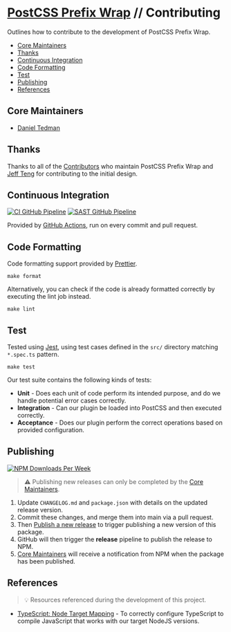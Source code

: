 # [PostCSS Prefix Wrap](./README.md) // Contributing

Outlines how to contribute to the development of PostCSS Prefix Wrap.

-   [Core Maintainers](#core-maintainers)
-   [Thanks](#thanks)
-   [Continuous Integration](#continuous-integration)
-   [Code Formatting](#code-formatting)
-   [Test](#test)
-   [Publishing](#publishing)
-   [References](#references)

## Core Maintainers

-   [Daniel Tedman](https://github.com/dbtedman)

## Thanks

Thanks to all of the [Contributors](https://github.com/dbtedman/postcss-prefixwrap/graphs/contributors) who maintain
PostCSS Prefix Wrap and [Jeff Teng](https://github.com/aj120426394) for contributing to the initial design.

## Continuous Integration

[![CI GitHub Pipeline](https://img.shields.io/github/actions/workflow/status/dbtedman/postcss-prefixwrap/ci.yml?branch=main&style=for-the-badge&logo=github&label=ci)](https://github.com/dbtedman/postcss-prefixwrap/actions/workflows/ci.yml?query=branch%3Amain)
[![SAST GitHub Pipeline](https://img.shields.io/github/actions/workflow/status/dbtedman/postcss-prefixwrap/sast.yml?branch=main&style=for-the-badge&logo=github&label=sast)](https://github.com/dbtedman/postcss-prefixwrap/actions/workflows/sast.yml)

Provided by [GitHub Actions](https://github.com/dbtedman/postcss-prefixwrap/actions?workflow=Test), run on every commit
and pull request.

## Code Formatting

Code formatting support provided by [Prettier](https://prettier.io/).

```shell
make format
```

Alternatively, you can check if the code is already formatted correctly by executing the lint job instead.

```shell
make lint
```

## Test

Tested using [Jest](https://jestjs.io/), using test cases defined in the `src/` directory matching `*.spec.ts` pattern.

```shell
make test
```

Our test suite contains the following kinds of tests:

-   **Unit** - Does each unit of code perform its intended purpose, and do we handle potential error cases correctly.
-   **Integration** - Can our plugin be loaded into PostCSS and then executed correctly.
-   **Acceptance** - Does our plugin perform the correct operations based on provided configuration.

## Publishing

[![NPM Downloads Per Week](https://img.shields.io/npm/dw/postcss-prefixwrap?color=blue&logo=npm&style=for-the-badge)](https://www.npmjs.com/package/postcss-prefixwrap)

> ⚠️ Publishing new releases can only be completed by the [Core Maintainers](#core-maintainers).

1. Update `CHANGELOG.md` and `package.json` with details on the updated release version.
2. Commit these changes, and merge them into main via a pull request.
3. Then [Publish a new release](https://github.com/dbtedman/postcss-prefixwrap/releases/new) to trigger publishing a new
   version of this package.
4. GitHub will then trigger the **release** pipeline to publish the release to NPM.
5. [Core Maintainers](#core-maintainers) will receive a notification from NPM when the package has been published.

## References

> 💡 Resources referenced during the development of this project.

-   [TypeScript: Node Target Mapping](https://github.com/microsoft/TypeScript/wiki/Node-Target-Mapping) - To correctly configure TypeScript to compile JavaScript that works with our target NodeJS versions.
